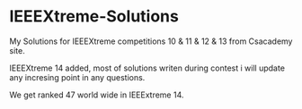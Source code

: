# IEEEXtreme-Solutions
My Solutions for IEEEXtreme competitions 10 &amp; 11 &amp; 12 &amp; 13 from Csacademy site.

IEEEXtreme 14 added, most of solutions writen during contest i will update any incresing point in any questions.

We get ranked 47 world wide in IEEExtreme 14. 
